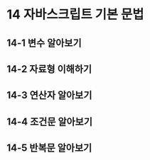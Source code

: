 # 14 자바스크립트 기본 문법
## 14-1 변수 알아보기
## 14-2 자료형 이해하기
## 14-3 연산자 알아보기
## 14-4 조건문 알아보기
## 14-5 반복문 알아보기